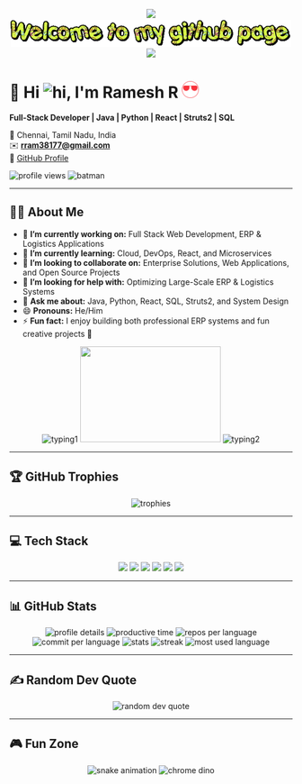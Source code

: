 <p align="center">
    <img src="https://user-images.githubusercontent.com/74038190/213844263-a8897a51-32f4-4b3b-b5c2-e1528b89f6f3.png" width="75" />
    <img src="https://github.com/hhpr98/hhpr98/blob/main/gif/welcometext.gif" alt="welcome" width="500"/>
    <img src="https://user-images.githubusercontent.com/74038190/213844263-a8897a51-32f4-4b3b-b5c2-e1528b89f6f3.png" width="75" />
</p>

# 💫 Hi <img src="https://media.giphy.com/media/hvRJCLFzcasrR4ia7z/giphy.gif" alt="hi" width="30">, I'm Ramesh R <img src="https://raw.githubusercontent.com/tonynguyenit18/tonynguyenit18/main/static/happy-face.gif" alt="happyface" width="30">

**Full-Stack Developer | Java | Python | React | Struts2 | SQL**

📍 Chennai, Tamil Nadu, India  
✉️ **rram38177@gmail.com**  
🔗 [GitHub Profile](https://github.com/ramesh-852000)

<p align="left">
    <img src="https://komarev.com/ghpvc/?username=ramesh-852000" alt="profile views">
    <img src='https://c.tenor.com/--AQwe1rA8EAAAAi/batman-pixel-art.gif' alt="batman" width="30">
</p>

---

## 👨‍💻 About Me

- 🔭 **I’m currently working on:** Full Stack Web Development, ERP & Logistics Applications
- 🌱 **I’m currently learning:** Cloud, DevOps, React, and Microservices
- 👯 **I’m looking to collaborate on:** Enterprise Solutions, Web Applications, and Open Source Projects
- 🤔 **I’m looking for help with:** Optimizing Large-Scale ERP & Logistics Systems
- 💬 **Ask me about:** Java, Python, React, SQL, Struts2, and System Design
- 😄 **Pronouns:** He/Him
- ⚡ **Fun fact:** I enjoy building both professional ERP systems and fun creative projects 🚀

<p align="center">
    <img src="https://media.giphy.com/media/SWoSkN6DxTszqIKEqv/giphy.gif" alt="typing1" style="height: 170px;width: 250px;">
    <img src="https://github.com/Anmol-Baranwal/Cool-GIFs-For-GitHub/assets/74038190/0db32290-c193-4b32-95dc-413ce9e446a5" style="height: 170px;width: 250px;">
    <img src="https://media.giphy.com/media/Ah3zHH7hvsSB2/giphy.gif" alt="typing2" style="height: 170px;width: 250px;">
</p>

---

## 🏆 GitHub Trophies

<p align="center">
    <img src="https://github-profile-trophy.vercel.app/?username=ramesh-852000&theme=radical&margin-w=5" alt="trophies">
</p>

---

## 💻 Tech Stack

<p align="center">
    <img src="https://img.shields.io/badge/Java-ED8B00?style=for-the-badge&logo=java&logoColor=white">
    <img src="https://img.shields.io/badge/Python-3776AB?style=for-the-badge&logo=python&logoColor=white">
    <img src="https://img.shields.io/badge/React-20232A?style=for-the-badge&logo=react&logoColor=61DAFB">
    <img src="https://img.shields.io/badge/Struts2-blue?style=for-the-badge&logo=apache&logoColor=white">
    <img src="https://img.shields.io/badge/SQL%20Server-CC2927?style=for-the-badge&logo=microsoft-sql-server&logoColor=white">
    <img src="https://img.shields.io/badge/MySQL-4479A1?style=for-the-badge&logo=mysql&logoColor=white">
</p>

---

## 📊 GitHub Stats

<p align="center">
    <img src="https://github-profile-summary-cards.vercel.app/api/cards/profile-details?username=ramesh-852000&theme=radical" alt="profile details" height="170">
    <img src="https://github-profile-summary-cards.vercel.app/api/cards/productive-time?username=ramesh-852000&theme=radical&utcOffset=8" alt="productive time" height="170">
    <img src="https://github-profile-summary-cards.vercel.app/api/cards/repos-per-language?username=ramesh-852000&theme=radical" alt="repos per language" height="170">
    <img src="https://github-profile-summary-cards.vercel.app/api/cards/most-commit-language?username=ramesh-852000&theme=radical" alt="commit per language" height="170">
    <img src="https://github-profile-summary-cards.vercel.app/api/cards/stats?username=ramesh-852000&theme=radical" alt="stats" height="170">
    <img src="https://github-readme-streak-stats.herokuapp.com/?user=ramesh-852000&theme=radical&hide_border=true&card_width=400" alt="streak" height="170">
    <img src="https://github-readme-stats.vercel.app/api/top-langs/?username=ramesh-852000&theme=radical&hide_border=true&include_all_commits=true&count_private=true&layout=compact" alt="most used language" height="170">
</p>

---

## ✍️ Random Dev Quote

<p align="center">
    <img src="https://quotes-github-readme.vercel.app/api?type=horizontal&theme=radical" alt="random dev quote" height="170">
</p>

---

## 🎮 Fun Zone

<p align="center">
    <img src="https://profile-readme-generator.com/assets/snake.svg" alt="snake animation" height="170">
    <img src="https://mir-s3-cdn-cf.behance.net/project_modules/max_1200/4ff07986208593.5d9a654e92f36.gif" alt="chrome dino" height="170">
</p>
